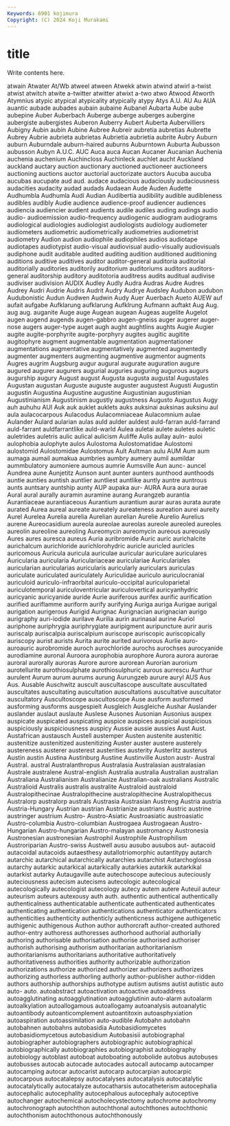 ```yaml
---
Keywords: 6901 kojimura
Copyright: (C) 2024 Koji Murakami
---
```


# title

Write contents here.



atwain Atwater At/Wb
atweel atween Atwekk atwin atwind atwirl a-twist atwist atwitch atwite
a-twitter atwitter atwixt a-two atwo Atwood Atworth Atymnius atypic atypical
atypicality atypically atypy Atys A.U. AU Au AUA auantic aubade
aubades aubain aubaine Aubanel Aubarta Aube aube aubepine Auber Auberbach
Auberge auberge auberges aubergine aubergiste aubergistes Auberon Auberry Aubert Auberta
Aubervilliers Aubigny Aubin aubin Aubine Aubree Aubreir aubretia aubretias Aubrette
Aubrey Aubrie aubrieta aubrietas Aubrietia aubrietia aubrite Aubry Auburn auburn
Auburndale auburn-haired auburns Auburntown Auburta Aubusson aubusson Aubyn A.U.C. AUC
Auca auca Aucan Aucaner Aucanian Auchenia auchenia auchenium Auchincloss Auchinleck
auchlet aucht Auckland auckland auctary auction auctionary auctioned auctioneer auctioneers
auctioning auctions auctor auctorial auctorizate auctors Aucuba aucuba aucubas aucupate
aud aud. audace audacious audaciously audaciousness audacities audacity audad audads
Audaean Aude Auden Audette Audhumbla Audhumla Audi Audian Audibertia audibility
audible audibleness audibles audibly Audie audience audience-proof audiencer audiences audiencia
audiencier audient audients audile audiles auding audings audio audio- audioemission
audio-frequency audiogenic audiogram audiograms audiological audiologies audiologist audiologists audiology audiometer
audiometers audiometric audiometrically audiometries audiometrist audiometry Audion audion audiophile audiophiles
audios audiotape audiotapes audiotypist audio-visual audiovisual audio-visually audiovisuals audiphone audit
auditable audited auditing audition auditioned auditioning auditions auditive auditives auditor
auditor-general auditoria auditorial auditorially auditories auditorily auditorium auditoriums auditors auditors-general
auditorship auditory auditotoria auditress audits auditual audivise audiviser audivision AUDIX
Audley Audly Audra Audras Audre Audres Audrey Audri Audrie Audris
Audrit Audry Audrye Audsley Audubon audubon Audubonistic Audun Audwen Audwin
Audy Auer Auerbach Aueto AUEW auf aufait aufgabe Aufklarung aufklarung
Aufklrung Aufmann auftakt Aug Aug. aug aug. auganite Auge auge
Augean augean Augeas augelite Augelot augen augend augends augen-gabbro augen-gneiss
auger augerer auger-nose augers auger-type auget augh aught aughtlins aughts
Augie Augier augite augite-porphyrite augite-porphyry augites augitic augitite augitophyre augment
augmentable augmentation augmentationer augmentations augmentative augmentatively augmented augmentedly augmenter augmenters
augmenting augmentive augmentor augments Augres augrim Augsburg augur augural augurate
auguration augure augured augurer augurers augurial auguries auguring augurous augurs
augurship augury August august Augusta augusta augustal Augustales Augustan augustan
Auguste auguste auguster augustest Augusti Augustin augustin Augustina Augustine augustine
Augustinian augustinian Augustinianism Augustinism augustly augustness Augusto Augustus Augy auh
auhuhu AUI Auk auk auklet auklets auks auksinai auksinas auksinu
aul aula aulacocarpous Aulacodus Aulacomniaceae Aulacomnium aulae Aulander Aulard aularian
aulas auld aulder auldest auld-farran auld-farrand auld-farrant auldfarrantlike auld-warld Aulea
auletai aulete auletes auletic auletrides auletris aulic aulical aulicism Auliffe
Aulis aullay auln- auloi aulophobia aulophyte aulos Aulostoma Aulostomatidae Aulostomi
aulostomid Aulostomidae Aulostomus Ault Aultman aulu AUM Aum aum aumaga
aumail aumakua aumbries aumbry aumery aumil aumildar aummbulatory aumoniere aumous
aumrie Aumsville Aun aunc- auncel Aundrea aune Aunjetitz Aunson aunt
aunter aunters aunthood aunthoods auntie aunties auntish auntlier auntliest auntlike
auntly auntre auntrous aunts auntsary auntship aunty AUP aupaka aur-
AURA Aura aura aurae Aural aural aurally auramin auramine aurang
Aurangzeb aurantia Aurantiaceae aurantiaceous Aurantium aurantium aurar auras aurata aurate
aurated Aurea aureal aureate aureately aureateness aureation aurei aureity Aurel
Aurelea Aurelia aurelia Aurelian aurelian Aurelie Aurelio Aurelius aurene Aureocasidium
aureola aureolae aureolas aureole aureoled aureoles aureolin aureoline aureoling Aureomycin
aureomycin aureous aureously Aures aures auresca aureus Auria auribromide Auric
auric aurichalcite aurichalcum aurichloride aurichlorohydric auricle auricled auricles auricomous Auricula
auricula auriculae auricular auriculare auriculares Auricularia auricularia Auriculariaceae auriculariae Auriculariales
auricularian auricularias auricularis auricularly auriculars auriculas auriculate auriculated auriculately Auriculidae
auriculo auriculocranial auriculoid auriculo-infraorbital auriculo-occipital auriculoparietal auriculotemporal auriculoventricular auriculovertical auricyanhydric
auricyanic auricyanide auride Aurie auriferous aurifex aurific aurification aurified auriflamme
auriform aurify aurifying Auriga auriga Aurigae aurigal aurigation aurigerous Aurigid
Aurignac Aurignacian aurignacian aurigo aurigraphy auri-iodide aurilave Aurilia aurin aurinasal
aurine Auriol auriphone auriphrygia auriphrygiate auripigment auripuncture aurir auris auriscalp
auriscalpia auriscalpium auriscope auriscopic auriscopically auriscopy aurist aurists Aurita aurite
aurited aurivorous Aurlie auro- auroauric aurobromide auroch aurochloride aurochs aurochses
aurocyanide aurodiamine auronal Auroora aurophobia aurophore Aurora aurora aurorae auroral
aurorally auroras Aurore aurore aurorean Aurorian aurorium aurotellurite aurothiosulphate aurothiosulphuric
aurous aurrescu Aurthur aurulent Aurum aurum aurums aurung Aurungzeb aurure
auryl AUS Aus Aus. Ausable Auschwitz auscult auscultascope auscultate auscultated
auscultates auscultating auscultation auscultations auscultative auscultator auscultatory Auscultoscope auscultoscope Ause
ausform ausformed ausforming ausforms ausgespielt Ausgleich Ausgleiche Aushar Auslander auslander
auslaut auslaute Auslese Ausones Ausonian Ausonius auspex auspicate auspicated auspicating
auspice auspices auspicial auspicious auspiciously auspiciousness auspicy Aussie aussie aussies
Aust Aust. Austafrican austausch Austell austemper Austen austenite austenitic austenitize
austenitized austenitizing Auster auster austere austerely austereness austerer austerest austerities
austerity Austerlitz austerus Austin austin Austina Austinburg Austine Austinville Auston
austr- Austral Austral. austral Australanthropus Australasia Australasian australasian Australe australene
Austral-english Australia australia Australian australian Australiana Australianism Australianize Australian-oak australians
Australic Australioid Australis australis australite Australoid australoid Australopithecinae Australopithecine australopithecine
Australopithecus Australorp australorp australs Austrasia Austrasian Austreng Austria austria Austria-Hungary
Austrian austrian Austrianize austrians Austric austrine austringer austrium Austro- Austro-Asiatic
Austroasiatic austroasiatic Austro-columbia Austro-columbian Austrogaea Austrogaean Austro-Hungarian Austro-hungarian Austro-malayan austromancy
Austronesia Austronesian austronesian Austrophil Austrophile Austrophilism Austroriparian Austro-swiss Austwell ausu
ausubo ausubos aut- autacoid autacoidal autacoids autaesthesy autallotriomorphic autantitypy autarch
autarchic autarchical autarchically autarchies autarchist Autarchoglossa autarchy autarkic autarkical autarkically
autarkies autarkik autarkikal autarkist autarky Autaugaville aute autechoscope autecious auteciously
auteciousness autecism autecisms autecologic autecological autecologically autecologist autecology autecy autem
autere Auteuil auteur auteurism auteurs autexousy auth auth. authentic authentical
authentically authenticalness authenticatable authenticate authenticated authenticates authenticating authentication authentications authenticator
authenticators authenticities authenticity authenticly authenticness authigene authigenetic authigenic authigenous Authon
author authorcraft author-created authored author-entry authoress authoresses authorhood authorial authorially
authoring authorisable authorisation authorise authorised authoriser authorish authorising authorism authoritarian
authoritarianism authoritarianisms authoritarians authoritative authoritatively authoritativeness authorities authority authorizable authorization
authorizations authorize authorized authorizer authorizers authorizes authorizing authorless authorling authorly
author-publisher author-ridden authors authorship authorships authotype autism autisms autist autistic
auto auto- auto. autoabstract autoactivation autoactive autoaddress autoagglutinating autoagglutination autoagglutinin
auto-alarm autoalarm autoalkylation autoallogamous autoallogamy autoanalysis autoanalytic autoantibody autoanticomplement autoantitoxin
autoasphyxiation autoaspiration autoassimilation auto-audible Autobahn autobahn autobahnen autobahns autobasidia Autobasidiomycetes
autobasidiomycetous autobasidium Autobasisii autobiographal autobiographer autobiographers autobiographic autobiographical autobiographically autobiographies
autobiographist autobiography autobiology autoblast autoboat autoboating autobolide autobus autobuses autobusses
autocab autocade autocades autocall autocamp autocamper autocamping autocar autocarist autocarp
autocarpian autocarpic autocarpous autocatalepsy autocatalyses autocatalysis autocatalytic autocatalytically autocatalyze autocatharsis
autocatheterism autocephalia autocephalic autocephality autocephalous autocephaly autoceptive autochanger autochemical autocholecystectomy
autochrome autochromy autochronograph autochthon autochthonal autochthones autochthonic autochthonism autochthonous autochthonously
